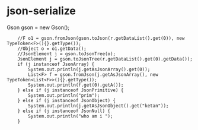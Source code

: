 # json-serialize

Gson gson = new Gson();
		
		//F o1 = gson.fromJson(gson.toJson(r.getDataList().get(0)), new TypeToken<F>(){}.getType());
		//Object o = o1.getData();
		//JsonElement j = gson.toJsonTree(o);
		JsonElement j = gson.toJsonTree(r.getDataList().get(0).getData());
		if (j instanceof JsonArray) {
			System.out.println(j.getAsJsonArray().get(0));
			List<F> f = gson.fromJson(j.getAsJsonArray(), new TypeToken<List<F>>(){}.getType());
			System.out.println(f.get(0).getA());
		} else if (j instanceof JsonPrimitive) {
			System.out.println("prim");
		} else if (j instanceof JsonObject) {
			System.out.println(j.getAsJsonObject().get("ketan"));
		} else if (j instanceof JsonNull) {
			System.out.println("who am i ");
		}
